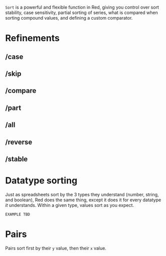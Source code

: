 `Sort` is a powerful and flexible function in Red, giving you control over sort stability, case sensitivity, partial sorting of series, what is compared when sorting compound values, and defining a custom comparator. 

# Refinements

## /case

## /skip

## /compare

## /part

## /all

## /reverse

## /stable


# Datatype sorting

Just as spreadsheets sort by the 3 types they understand (number, string, and boolean), Red does the same thing, except it does it for every datatype *it* understands. Within a given type, values sort as you expect.

`EXAMPLE TBD`

# Pairs

Pairs sort first by their `y` value, then their `x` value.